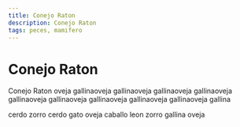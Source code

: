 ```yaml
---
title: Conejo Raton
description: Conejo Raton
tags: peces, mamifero
---
```


# Conejo Raton

Conejo Raton oveja gallinaoveja gallinaoveja gallinaoveja gallinaoveja gallinaoveja gallinaoveja gallinaoveja gallinaoveja gallinaoveja gallina

cerdo zorro cerdo gato oveja caballo leon zorro gallina oveja